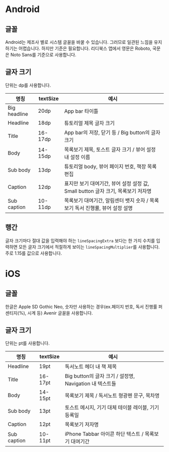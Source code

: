 # Android

## 글꼴

Android는 제조사 별로 시스템 글꼴을 바꿀 수 있습니다. 그러므로 일관된 느낌을 유지하기는 어렵습니다. 하지만 기준은 필요합니다. 리디북스 앱에서 영문은 Roboto, 국문은 Noto Sans를 기준으로 사용합니다.

## 글자 크기

단위는 dp를 사용합니다.

| 명칭         | textSize | 예시                                                         |
| ------------ | -------- | ------------------------------------------------------------ |
| Big headline | 20dp     | App bar 타이틀                                               |
| Headline     | 18dp     | 튜토리얼 제목 글자 크기                                      |
| Title        | 16-17dp  | App bar의 저장, 닫기 등 / Big button의 글자 크기             |
| Body         | 14-15dp  | 목록보기 제목, 토스트 글자 크기 / 뷰어 설정 내 설정 이름     |
| Sub body     | 13dp     | 튜토리얼 body, 뷰어 페이지 번호, 책장 목록 편집              |
| Caption      | 12dp     | 표지만 보기 대여기간, 뷰어 설정 설정 값, Small button 글자 크기, 목록보기 저자명 |
| Sub caption  | 10-11dp  | 목록보기 대여기간, 알림센터 뱃지 숫자 / 목록보기 독서 진행률, 뷰어 설정 설명 |

## 행간

글자 크기마다 절대 값을 입력해야 하는 `lineSpacingExtra` 보다는 한 가지 수치를 입력하면 모든 글자 크기에서 적절하게 보이는 `lineSpacingMultiplier`를 사용합니다. 주로 1.15를 값으로 사용합니다.

# iOS

## 글꼴

한글은 Apple SD Gothic Neo, 숫자만 사용하는 경우(ex.페이지 번호, 독서 진행률 퍼센티지(%), 시계 등) Avenir 글꼴을 사용합니다.

## 글자 크기

단위는 pt를 사용합니다. 

| 명칭        | textSize | 예시                                                    |
| ----------- | -------- | ------------------------------------------------------- |
| Headline    | 19pt     | 독서노트 헤더 내 책 제목                                |
| Title       | 16-17pt  | Big button의 글자 크기 / 설정명, Navigation 내 텍스트들 |
| Body        | 14-15pt  | 목록보기 제목 / 독서노트 형광펜 문구, 목차명            |
| Sub body    | 13pt     | 토스트 메시지, 기기 대체 테이블 레이블, 기기 등록일     |
| Caption     | 12pt     | 목록보기 저자명                                         |
| Sub caption | 10-11pt  | iPhone Tabbar 아이콘 하단 텍스트 / 목록보기 대여기간    |